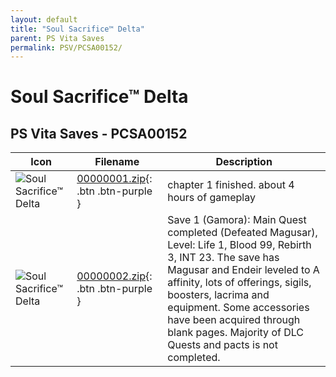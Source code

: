 ```yaml
---
layout: default
title: "Soul Sacrifice™ Delta"
parent: PS Vita Saves
permalink: PSV/PCSA00152/
---
```

# Soul Sacrifice™ Delta

## PS Vita Saves - PCSA00152

| Icon | Filename | Description |
|------|----------|-------------|
| ![Soul Sacrifice™ Delta](https://github.com/bucanero/apollo-vita/raw/main/sce_sys/icon0.png) | [00000001.zip](00000001.zip){: .btn .btn-purple } | chapter 1 finished. about 4 hours of gameplay  |
| ![Soul Sacrifice™ Delta](https://github.com/bucanero/apollo-vita/raw/main/sce_sys/icon0.png) | [00000002.zip](00000002.zip){: .btn .btn-purple } | Save 1 (Gamora): Main Quest completed (Defeated Magusar), Level: Life 1, Blood 99, Rebirth 3, INT 23. The save has Magusar and Endeir leveled to A affinity, lots of offerings, sigils, boosters, lacrima and equipment. Some accessories have been acquired through blank pages. Majority of DLC Quests and pacts is not completed.  |
